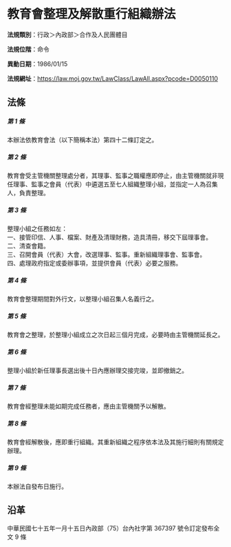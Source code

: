 # 教育會整理及解散重行組織辦法




**法規類別**：行政＞內政部＞合作及人民團體目

**法規位階**：命令

**異動日期**：1986/01/15  

**法規網址**：https://law.moj.gov.tw/LawClass/LawAll.aspx?pcode=D0050110



## 法條
##### 第 1 條
本辦法依教育會法（以下簡稱本法）第四十二條訂定之。

##### 第 2 條
教育會受主管機關整理處分者，其理事、監事之職權應即停止，由主管機關就非現任理事、監事之會員（代表）中遴選五至七人組織整理小組，並指定一人為召集人，負責整理。

##### 第 3 條
整理小組之任務如左：  
一、接管印信、人事、檔案、財產及清理財務，造具清冊，移交下屆理事會。  
二、清查會籍。  
三、召開會員（代表）大會，改選理事、監事。重新組織理事會、監事會。  
四、處理政府指定或委辦事項，並提供會員（代表）必要之服務。

##### 第 4 條
教育會整理期間對外行文，以整理小組召集人名義行之。

##### 第 5 條
教育會之整理，於整理小組成立之次日起三個月完成，必要時由主管機關延長之。

##### 第 6 條
整理小組於新任理事長選出後十日內應辦理交接完竣，並即撤銷之。

##### 第 7 條
教育會經整理未能如期完成任務者，應由主管機關予以解散。

##### 第 8 條
教育會經解散後，應即重行組織。其重新組織之程序依本法及其施行細則有關規定辦理。

##### 第 9 條
本辦法自發布日施行。

## 沿革
中華民國七十五年一月十五日內政部（75）台內社字第 367397 號令訂定發布全文 9  條
